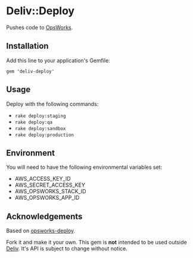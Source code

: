 # Deliv::Deploy

Pushes code to [OpsWorks](https://aws.amazon.com/opsworks/).

## Installation

Add this line to your application's Gemfile:

    gem 'deliv-deploy'

## Usage

Deploy with the following commands:

  * `rake deploy:staging`
  * `rake deploy:qa`
  * `rake deploy:sandbox`
  * `rake deploy:production`

## Environment

You will need to have the following environmental variables set:

  * AWS_ACCESS_KEY_ID
  * AWS_SECRET_ACCESS_KEY
  * AWS_OPSWORKS_STACK_ID
  * AWS_OPSWORKS_APP_ID

## Acknowledgements

Based on [opsworks-deploy](https://github.com/hayesgm/opsworks-deploy).

Fork it and make it your own.
This gem is **not** intended to be used outside [Deliv](https://www.deliv.co/). It's API is subject to change without notice.
